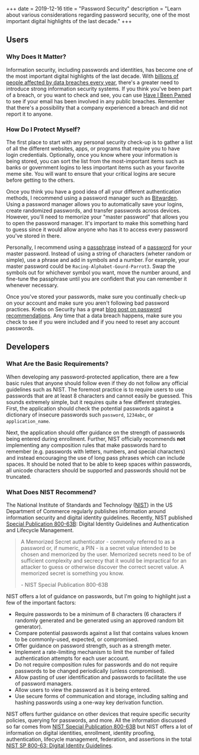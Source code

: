 +++
date = 2019-12-16
title = "Password Security"
description = "Learn about various considerations regarding password security, one of the most important digital highlights of the last decade."
+++

## Users

### Why Does It Matter?

Information security, including passwords and identities, has become one of the most important digital highlights of the last decade. With [billions of people affected by data breaches every year](https://www.usatoday.com/story/money/2018/12/28/data-breaches-2018-billions-hit-growing-number-cyberattacks/2413411002/), there's a greater need to introduce strong information security systems. If you think you've been part of a breach, or you want to check and see, you can use [Have I Been Pwned](https://haveibeenpwned.com/) to see if your email has been involved in any public breaches. Remember that there's a possibility that a company experienced a breach and did not report it to anyone.

### How Do I Protect Myself?

The first place to start with any personal security check-up is to gather a list of all the different websites, apps, or programs that require you to have login credentials. Optionally, once you know where your information is being stored, you can sort the list from the most-important items such as banks or government logins to less important items such as your favorite meme site. You will want to ensure that your critical logins are secure before getting to the others.

Once you think you have a good idea of all your different authentication methods, I recommend using a password manager such as [Bitwarden](https://bitwarden.com/). Using a password manager allows you to automatically save your logins, create randomized passwords, and transfer passwords across devices. However, you'll need to memorize your "master password" that allows you to open the password manager. It's important to make this something hard to guess since it would allow anyone who has it to access every password you've stored in there.

Personally, I recommend using a [passphrase](https://en.wikipedia.org/wiki/Passphrase) instead of a [password](https://en.wikipedia.org/wiki/Password) for your master password. Instead of using a string of characters (wheter random or simple), use a phrase and add in symbols and a number. For example, your master password could be `Racing-Alphabet-Gourd-Parrot3`. Swap the symbols out for whichever symbol you want, move the number around, and fine-tune the passphrase until you are confident that you can remember it whenever necessary.

Once you've stored your passwords, make sure you continually check-up on your account and make sure you aren't following bad password practices. Krebs on Security has a great [blog post on password recommendations](https://krebsonsecurity.com/password-dos-and-donts/). Any time that a data breach happens, make sure you check to see if you were included and if you need to reset any account passwords.

## Developers

### What Are the Basic Requirements?

When developing any password-protected application, there are a few basic rules that anyone should follow even if they do not follow any official guidelines such as NIST. The foremost practice is to require users to use passwords that are at least 8 characters and cannot easily be guessed. This sounds extremely simple, but it requires quite a few different strategies. First, the application should check the potential passwords against a dictionary of insecure passwords such `password`, `1234abc`, or `application_name`.

Next, the application should offer guidance on the strength of passwords being entered during enrollment. Further, NIST officially recommends **not** implementing any composition rules that make passwords hard to remember (e.g. passwords with letters, numbers, and special characters) and instead encouraging the use of long pass phrases which can include spaces. It should be noted that to be able to keep spaces within passwords, all unicode characters should be supported and passwords should not be truncated.

### What Does NIST Recommend?

The National Institute of Standards and Technology ([NIST](https://www.nist.gov)) in the US Department of Commerce regularly publishes information around information security and digital identity guidelines. Recently, NIST published [Special Publication 800-63B](https://pages.nist.gov/800-63-3/sp800-63b.html): Digital Identity Guidelines and Authentication and Lifecycle Management.

> A Memorized Secret authenticator - commonly referred to as a password or, if numeric, a PIN - is a secret value intended to be chosen and memorized by the user. Memorized secrets need to be of sufficient complexity and secrecy that it would be impractical for an attacker to guess or otherwise discover the correct secret value. A memorized secret is something you know.
>
> \- NIST Special Publication 800-63B

NIST offers a lot of guidance on passwords, but I'm going to highlight just a few of the important factors:

- Require passwords to be a minimum of 8 characters (6 characters if randomly generated and be generated using an approved random bit generator).
- Compare potential passwords against a list that contains values known to be commonly-used, expected, or compromised.
- Offer guidance on password strength, such as a strength meter.
- Implement a rate-limiting mechanism to limit the number of failed authentication attempts for each user account.
- Do not require composition rules for passwords and do not require passwords to be changed periodically (unless compromised).
- Allow pasting of user identification and passwords to facilitate the use of password managers.
- Allow users to view the password as it is being entered.
- Use secure forms of communication and storage, including salting and hashing passwords using a one-way key derivation function.

NIST offers further guidance on other devices that require specific security policies, querying for passwords, and more. All the information discussed so far comes from [NIST Special Publication 800-63B](https://pages.nist.gov/800-63-3/sp800-63b.html) but NIST offers a lot of information on digital identities, enrollment, identity proofing, authentication, lifecycle management, federation, and assertions in the total [NIST SP 800-63: Digital Identity Guidelines](https://pages.nist.gov/800-63-3/).
